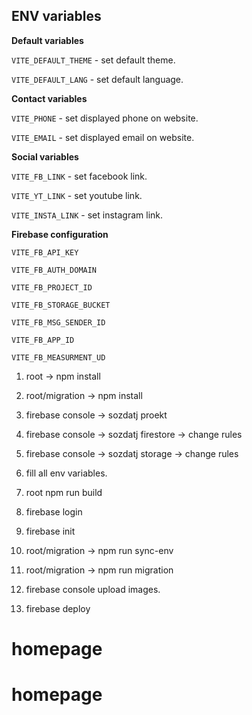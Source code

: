 ## ENV variables

**Default variables**

`VITE_DEFAULT_THEME` - set default theme.

`VITE_DEFAULT_LANG` - set default language.

**Contact variables**

`VITE_PHONE` - set displayed phone on website.

`VITE_EMAIL` - set displayed email on website.

**Social variables**

`VITE_FB_LINK` - set facebook link.

`VITE_YT_LINK` - set youtube link.

`VITE_INSTA_LINK` - set instagram link. 

**Firebase configuration**

`VITE_FB_API_KEY`

`VITE_FB_AUTH_DOMAIN`

`VITE_FB_PROJECT_ID`

`VITE_FB_STORAGE_BUCKET`

`VITE_FB_MSG_SENDER_ID`

`VITE_FB_APP_ID`

`VITE_FB_MEASURMENT_UD`


1. root -> npm install
2. root/migration -> npm install

3. firebase console -> sozdatj proekt
4. firebase console -> sozdatj firestore -> change rules
5. firebase console -> sozdatj storage -> change rules

6. fill all env variables.
7. root npm run build
8. firebase login
9. firebase init
10. root/migration -> npm run sync-env
11. root/migration -> npm run migration
12. firebase console upload images.
13. firebase deploy
# homepage
# homepage

